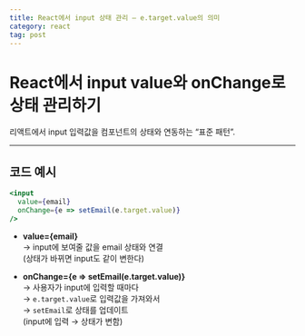 ```yaml
---
title: React에서 input 상태 관리 – e.target.value의 의미
category: react
tag: post
---
```


# React에서 input value와 onChange로 상태 관리하기

리액트에서 input 입력값을 컴포넌트의 상태와 연동하는 “표준 패턴”.

---

## 코드 예시

```jsx
<input
  value={email}
  onChange={e => setEmail(e.target.value)}
/>
```

- **value={email}**  
  → input에 보여줄 값을 email 상태와 연결  
  (상태가 바뀌면 input도 같이 변한다)

- **onChange={e => setEmail(e.target.value)}**  
  → 사용자가 input에 입력할 때마다  
  → `e.target.value`로 입력값을 가져와서  
  → `setEmail`로 상태를 업데이트  
  (input에 입력 → 상태가 변함)